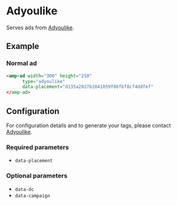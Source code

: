 <!---
Copyright 2017 The AMP HTML Authors. All Rights Reserved.

Licensed under the Apache License, Version 2.0 (the "License");
you may not use this file except in compliance with the License.
You may obtain a copy of the License at

      http://www.apache.org/licenses/LICENSE-2.0

Unless required by applicable law or agreed to in writing, software
distributed under the License is distributed on an "AS-IS" BASIS,
WITHOUT WARRANTIES OR CONDITIONS OF ANY KIND, either express or implied.
See the License for the specific language governing permissions and
limitations under the License.
-->
# Adyoulike

Serves ads from [Adyoulike](https://www.adyoulike.com/).

## Example

### Normal ad

```html
<amp-ad width="300" height="250"
      type="adyoulike"
      data-placement="d135a2027b1041059f06fbf8cf4ddfef"
</amp-ad>
```

## Configuration

For configuration details and to generate your tags,  please contact [Adyoulike](https://www.adyoulike.com/#contact).

### Required parameters

- `data-placement`

### Optional parameters

- `data-dc`
- `data-campaign`

